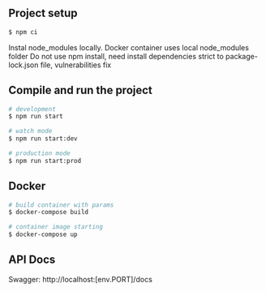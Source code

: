 ## Project setup

```bash
$ npm ci
```

Instal node_modules locally. Docker container uses local node_modules folder
Do not use npm install, need install dependencies strict to package-lock.json file, vulnerabilities fix

## Compile and run the project

```bash
# development
$ npm run start

# watch mode
$ npm run start:dev

# production mode
$ npm run start:prod
```

## Docker

```bash
# build container with params
$ docker-compose build

# container image starting
$ docker-compose up
```

## API Docs

Swagger: http://localhost:[env.PORT]/docs
